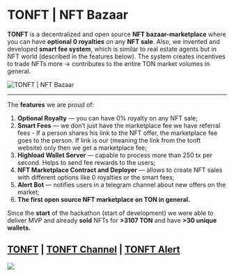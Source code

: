 # TONFT | NFT Bazaar 

**TONFT** is a decentralized and open source **NFT bazaar-marketplace** where you can have **optional 0 royalties** on any **NFT sale**. Also, we invented and developed **smart fee system**, which is similar to real estate agents but in NFT world (described in the features below). The system creates incentives to trade NFTs more → contributes to the entire TON market volumes in general.

![TONFT | NFT Bazaar](https://telegra.ph/file/8d9bb639a903e124cb802.png)

---

The **features** we are proud of: 

1. **Optional Royalty** — you can have 0% royalty on any NFT sale;
2. **Smart Fees** — we don’t just have the marketplace fee we have referral fees - If a person shares his link to the NFT offer, the marketplace fee goes to the person. If link is our (meaning the link from the tonft website) only then we get a marketplace fee;
3. **Highload Wallet Server** — capable to process more than 250 tx per second. Helps to send fee rewards to the users;
4. **NFT Marketplace Contract and Deployer** — allows to create NFT sales with different options like 0 royalties or the smart fees;
5. ************************Alert Bot************************ — notifies users in a telegram channel about new offers on the market;
6. ********************The first open source NFT marketplace on TON in general.********************

Since the **start** of the hackathon (start of development) we were able to deliver MVP and already **sold** NFTs for **>3107 TON** and have **>30 unique wallets.**

## [TONFT](https://tonft.app/) | [TONFT Channel](https://t.me/tonftapp) | [TONFT Alert](https://t.me/tonftalert)

![](https://telegra.ph/file/1b23b5f2d84619bb36da3.png)
